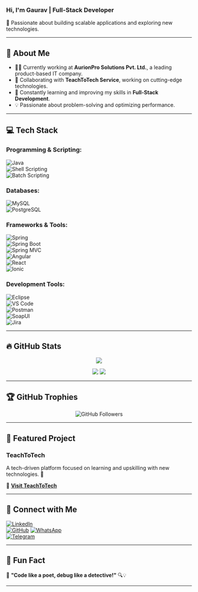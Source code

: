 ### Hi, I'm Gaurav | Full-Stack Developer  

🚀 Passionate about building scalable applications and exploring new technologies.

---

## 📌 About Me  
- 👨‍💻 Currently working at **AurionPro Solutions Pvt. Ltd.**, a leading product-based IT company.  
- 🚀 Collaborating with **TeachToTech Service**, working on cutting-edge technologies.  
- 🌱 Constantly learning and improving my skills in **Full-Stack Development**.  
- 💡 Passionate about problem-solving and optimizing performance.  

---

## 💻 Tech Stack  
### **Programming & Scripting:**  
![Java](https://img.shields.io/badge/Java-007396?style=for-the-badge&logo=java&logoColor=white)  
![Shell Scripting](https://img.shields.io/badge/Shell_Scripting-%23000000.svg?style=for-the-badge&logo=gnu-bash&logoColor=white)  
![Batch Scripting](https://img.shields.io/badge/Batch_Scripting-4E8EFF?style=for-the-badge)  

### **Databases:**  
![MySQL](https://img.shields.io/badge/MySQL-4479A1?style=for-the-badge&logo=mysql&logoColor=white)  
![PostgreSQL](https://img.shields.io/badge/PostgreSQL-316192?style=for-the-badge&logo=postgresql&logoColor=white)  

### **Frameworks & Tools:**  
![Spring](https://img.shields.io/badge/Spring-6DB33F?style=for-the-badge&logo=spring&logoColor=white)  
![Spring Boot](https://img.shields.io/badge/Spring_Boot-6DB33F?style=for-the-badge&logo=springboot&logoColor=white)  
![Spring MVC](https://img.shields.io/badge/Spring_MVC-6DB33F?style=for-the-badge)  
![Angular](https://img.shields.io/badge/Angular-DD0031?style=for-the-badge&logo=angular&logoColor=white)  
![React](https://img.shields.io/badge/React-61DAFB?style=for-the-badge&logo=react&logoColor=black)  
![Ionic](https://img.shields.io/badge/Ionic-3880FF?style=for-the-badge&logo=ionic&logoColor=white)  

### **Development Tools:**  
![Eclipse](https://img.shields.io/badge/Eclipse-2C2255?style=for-the-badge&logo=eclipse&logoColor=white)  
![VS Code](https://img.shields.io/badge/VS_Code-007ACC?style=for-the-badge&logo=visual-studio-code&logoColor=white)  
![Postman](https://img.shields.io/badge/Postman-FF6C37?style=for-the-badge&logo=postman&logoColor=white)  
![SoapUI](https://img.shields.io/badge/SoapUI-00BFB3?style=for-the-badge)  
![Jira](https://img.shields.io/badge/Jira-0052CC?style=for-the-badge&logo=jira&logoColor=white)  

---

## 🔥 GitHub Stats  
<p align="center">
  <img src="https://github-profile-summary-cards.vercel.app/api/cards/profile-details?username=BhidwalGaurav&theme=solarized_dark">
</p>

<p align="center">
  <img src="https://github-profile-summary-cards.vercel.app/api/cards/stats?username=BhidwalGaurav&theme=dracula">
  <img src="https://github-profile-summary-cards.vercel.app/api/cards/productive-time?username=BhidwalGaurav&theme=dracula">
</p>


---

## 🏆 GitHub Trophies  
<p align="center">
  <img src="https://img.shields.io/github/followers/BhidwalGaurav?label=Followers&style=social" alt="GitHub Followers">
</p>


---

## 📂 Featured Project  
### **TeachToTech**  
A tech-driven platform focused on learning and upskilling with new technologies. 🚀  

🔗 **[Visit TeachToTech](https://teachtotech.in/)**  

---

## 💼 Connect with Me  
[![LinkedIn](https://img.shields.io/badge/LinkedIn-0077B5?style=for-the-badge&logo=linkedin&logoColor=white)](https://www.linkedin.com/in/gaurav2021/)  
[![GitHub](https://img.shields.io/badge/GitHub-181717?style=for-the-badge&logo=github&logoColor=white)](https://github.com/BhidwalGaurav)
[![WhatsApp](https://img.shields.io/badge/WhatsApp-25D366?style=for-the-badge&logo=whatsapp&logoColor=white)](https://wa.me/9971528971)  
[![Telegram](https://img.shields.io/badge/Telegram-26A5E4?style=for-the-badge&logo=telegram&logoColor=white)](https://t.me/9971528971)  

---

## 🌟 Fun Fact  
🤨 **"Code like a poet, debug like a detective!"** 🔍💡  

---

